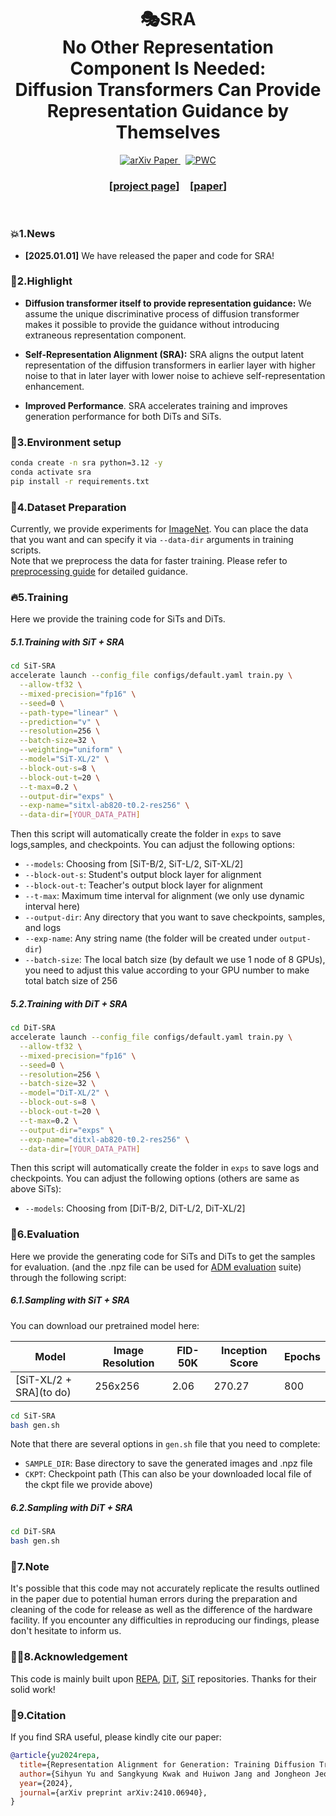 <h1 align="center">🎭SRA  <br>No Other Representation Component Is Needed:  <br>Diffusion Transformers Can Provide Representation
            Guidance by Themselves
</h1>

<p align="center">
  <a href="https://arxiv.org/abs/2410.06940">
    <img src="https://img.shields.io/badge/arXiv%20paper-2410.06940-b31b1b.svg" alt="arXiv Paper">
  </a>
  &nbsp;
  <a href="https://paperswithcode.com/sota/image-generation-on-imagenet-256x256?p=representation-alignment-for-generation">
    <img src="https://img.shields.io/endpoint.svg?url=https://paperswithcode.com/badge/representation-alignment-for-generation/image-generation-on-imagenet-256x256" alt="PWC">
  </a>
</p>


<h3 align="center">[<a href="https://sihyun.me/REPA">project page</a>]&emsp;[<a href="http://arxiv.org/abs/2410.06940">paper</a>]</h3>
<br>

### 💥1.News
- **[2025.01.01]** We have released the paper and code for SRA! 


### 🌟2.Highlight

-  **Diffusion transformer itself to provide representation guidance:** We assume the unique  discriminative process of diffusion transformer makes it possible to provide the guidance without introducing extraneous representation component.

- **Self-Representation Alignment (SRA):** SRA aligns the output 
         latent representation of the diffusion transformers in earlier layer with higher noise to that in later layer  with lower noise to achieve self-representation enhancement.

- **Improved Performance**. SRA accelerates training and improves generation performance for both DiTs and SiTs.

### 🏡3.Environment setup

```bash
conda create -n sra python=3.12 -y
conda activate sra
pip install -r requirements.txt
```

### 📜4.Dataset Preparation


Currently, we provide experiments for [ImageNet](https://www.kaggle.com/competitions/imagenet-object-localization-challenge/data). You can place the data that you want and can specify it via `--data-dir` arguments in training scripts. \
Note that we preprocess the data for faster training. Please refer to [preprocessing guide](https://github.com/sihyun-yu/REPA/tree/master/preprocessing) for detailed guidance.

### 🔥5.Training
Here we provide the training code for SiTs and DiTs.

##### 5.1.Training with SiT + SRA
```bash
cd SiT-SRA
accelerate launch --config_file configs/default.yaml train.py \
  --allow-tf32 \
  --mixed-precision="fp16" \
  --seed=0 \
  --path-type="linear" \
  --prediction="v" \
  --resolution=256 \
  --batch-size=32 \
  --weighting="uniform" \
  --model="SiT-XL/2" \
  --block-out-s=8 \
  --block-out-t=20 \
  --t-max=0.2 \
  --output-dir="exps" \
  --exp-name="sitxl-ab820-t0.2-res256" \
  --data-dir=[YOUR_DATA_PATH]
```

Then this script will automatically create the folder in `exps` to save logs,samples, and checkpoints. You can adjust the following options:

- `--models`: Choosing from [SiT-B/2, SiT-L/2, SiT-XL/2]
- `--block-out-s`: Student's output block layer for alignment
- `--block-out-t`: Teacher's output block layer for alignment
- `--t-max`: Maximum time interval for alignment (we only use dynamic interval here)
- `--output-dir`: Any directory that you want to save checkpoints, samples, and logs
- `--exp-name`: Any string name (the folder will be created under `output-dir`)
- `--batch-size`: The local batch size (by default we use 1 node of 8 GPUs), you need to adjust this value according to your GPU number to make total batch size of 256


##### 5.2.Training with DiT + SRA
```bash
cd DiT-SRA
accelerate launch --config_file configs/default.yaml train.py \
  --allow-tf32 \
  --mixed-precision="fp16" \
  --seed=0 \
  --resolution=256 \
  --batch-size=32 \
  --model="DiT-XL/2" \
  --block-out-s=8 \
  --block-out-t=20 \
  --t-max=0.2 \
  --output-dir="exps" \
  --exp-name="ditxl-ab820-t0.2-res256" \
  --data-dir=[YOUR_DATA_PATH]
```

Then this script will automatically create the folder in `exps` to save logs and checkpoints. You can adjust the following options (others are same as above SiTs):

- `--models`: Choosing from [DiT-B/2, DiT-L/2, DiT-XL/2]



### 🌠6.Evaluation
Here we provide the generating code for SiTs and DiTs to get the samples for evaluation. (and the .npz file can be used for [ADM evaluation](https://github.com/openai/guided-diffusion/tree/main/evaluations) suite) through the following script:

##### 6.1.Sampling with SiT + SRA

You can download our pretrained model here:

| Model                   | Image Resolution | FID-50K | Inception Score | Epochs | 
|-------------------------|------------------|---------|-----------------|--------|
| [SiT-XL/2 + SRA](to do) | 256x256          | 2.06    | 270.27         | 800    |
```bash
cd SiT-SRA
bash gen.sh
```
Note that there are several options in `gen.sh` file that you need to complete:
- `SAMPLE_DIR`: Base directory to save the generated images and .npz file
- `CKPT`: Checkpoint path (This can also be your downloaded local file of the ckpt file we provide above)

##### 6.2.Sampling with DiT + SRA
```bash
cd DiT-SRA
bash gen.sh
```
### 📣7.Note

It's possible that this code may not accurately replicate the results outlined in the paper due to potential human errors during the preparation and cleaning of the code for release as well as the difference of the hardware facility. If you encounter any difficulties in reproducing our findings, please don't hesitate to inform us. 

### 🤝🏻8.Acknowledgement

This code is mainly built upon [REPA](https://github.com/sihyun-yu/REPA), [DiT](https://github.com/facebookresearch/DiT), [SiT](https://github.com/willisma/SiT) repositories. 
Thanks for their solid work!


### 💜9.Citation
If you find SRA useful, please kindly cite our paper:
```bibtex
@article{yu2024repa,
  title={Representation Alignment for Generation: Training Diffusion Transformers Is Easier Than You Think},
  author={Sihyun Yu and Sangkyung Kwak and Huiwon Jang and Jongheon Jeong and Jonathan Huang and Jinwoo Shin and Saining Xie},
  year={2024},
  journal={arXiv preprint arXiv:2410.06940},
}
```

